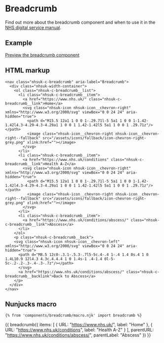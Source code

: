 # Breadcrumb

Find out more about the breadcrumb component and when to use it in the [NHS digital service manual](https://beta.nhs.uk/service-manual/).

## Example

[Preview the breadcrumb component]()

## HTML markup

    <nav class="nhsuk-c-breadcrumb" aria-label="Breadcrumb">
      <div class="nhsuk-width-container">
        <ol class="nhsuk-c-breadcrumb__list">
          <li class="nhsuk-c-breadcrumb__item">
            <a href="https://www.nhs.uk/" class="nhsuk-c-breadcrumb__link">Home</a> 
            <svg class="nhsuk-icon nhsuk-icon__chevron-right" xmlns="http://www.w3.org/2000/svg" viewBox="0 0 24 24" aria-hidden="true">
              <path d="M15.5 12a1 1 0 0 1-.29.71l-5 5a1 1 0 0 1-1.42-1.42l4.3-4.29-4.3-4.29a1 1 0 0 1 1.42-1.42l5 5a1 1 0 0 1 .29.71z"/></path>
              <image class="nhsuk-icon__chevron-right nhsuk-icon__chevron-right--fallback" src="/assets/icons/fallback/icon-chevron-right-grey.png" xlink:href=""></image>
            </svg>
          </li>
          <li class="nhsuk-c-breadcrumb__item">
            <a href="https://www.nhs.uk/conditions" class="nhsuk-c-breadcrumb__link">Health A-Z</a> 
            <svg class="nhsuk-icon nhsuk-icon__chevron-right" xmlns="http://www.w3.org/2000/svg" viewBox="0 0 24 24" aria-hidden="true">
              <path d="M15.5 12a1 1 0 0 1-.29.71l-5 5a1 1 0 0 1-1.42-1.42l4.3-4.29-4.3-4.29a1 1 0 0 1 1.42-1.42l5 5a1 1 0 0 1 .29.71z"/></path>
              <image class="nhsuk-icon__chevron-right nhsuk-icon__chevron-right--fallback" src="/assets/icons/fallback/icon-chevron-right-grey.png" xlink:href=""></image>
            </svg>
          </li>
          <li class="nhsuk-c-breadcrumb__item">
            <a href="https://www.nhs.uk/conditions/abscess/" class="nhsuk-c-breadcrumb__link">Abscess</a>
          </li>
        </ol>
        <p class="nhsuk-c-breadcrumb__back">
        <svg class="nhsuk-icon nhsuk-icon__chevron-left" xmlns="http://www.w3.org/2000/svg" viewBox="0 0 24 24" aria-hidden="true">
          <path d="M8.5 12c0-.3.1-.5.3-.7l5-5c.4-.4 1-.4 1.4 0s.4 1 0 1.4L10.9 12l4.3 4.3c.4.4.4 1 0 1.4s-1 .4-1.4 0l-5-5c-.2-.2-.3-.4-.3-.7z"/></path>
          </svg>
          <a href="https://www.nhs.uk/conditions/abscess/" class="nhsuk-c-breadcrumb__backlink">Back to Abscess</a>
        </p>
      </div>
    </nav>

## Nunjucks macro

    {% from 'components/breadcrumb/macro.njk' import breadcrumb %}

  {{ breadcrumb({
    items: [
      {
        URL: "https://www.nhs.uk/",
        label: "Home"
      },
      {
        URL: "https://www.nhs.uk/conditions",
        label: "Health A-Z"
      }
    ],
    parentURL: "https://www.nhs.uk/conditions/abscess/",
    parentLabel: "Abscess"
  }) }}
